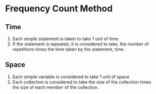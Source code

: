 # Frequency Count Method
## Time
1. Each simple statement is taken to take 1 unit of time.
2. If the statement is repeated, it is considered to take, the number of  
    repetitions times the time taken by the statement, time.

## Space
1. Each simple variable is considered to take 1 unit of space
2. Each collection is considered to take the size of the collection times  
    the size of each member of the collection.